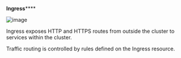**Ingress******

![image](https://github.com/pranavkumar3456/Kubernetes/assets/166939027/32aaa18d-24ab-41ea-b0da-c8289a1102c0)

Ingress exposes HTTP and HTTPS routes from outside the cluster to services within the cluster. 

Traffic routing is controlled by rules defined on the Ingress resource.
